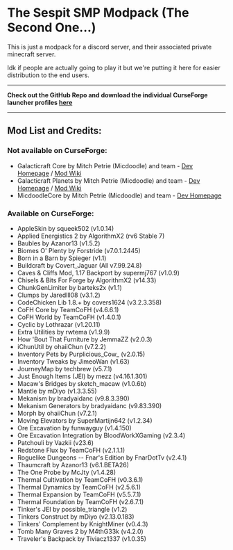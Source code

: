 # The Sespit SMP Modpack (The Second One...)
This is just a modpack for a discord server, and their associated private minecraft server.

Idk if people are actually going to play it but we're putting it here for easier distribution to the end users.

---

**Check out the GitHub Repo and download the individual CurseForge launcher profiles [here][1]**

---

## Mod List and Credits:
### Not available on CurseForge:
* Galacticraft Core by Mitch Petrie (Micdoodle) and team - [Dev Homepage][2] / [Mod Wiki][3]
* Galacticraft Planets by Mitch Petrie (Micdoodle) and team - [Dev Homepage][2] / [Mod Wiki][3]
* MicdoodleCore by Mitch Petrie (Micdoodle) and team - [Dev Homepage][2]

### Available on CurseForge:
* AppleSkin by squeek502 (v1.0.14)
* Applied Energistics 2 by AlgorithmX2 (rv6 Stable 7)
* Baubles by Azanor13 (v1.5.2)
* Biomes O' Plenty by Forstride (v7.0.1.2445)
* Born in a Barn by Spieger (v1.1)
* Buildcraft by Covert_Jaguar (All v7.99.24.8)
* Caves & Cliffs Mod, 1.17 Backport by supermj767 (v1.0.9)
* Chisels & Bits For Forge by AlgorithmX2 (v14.33)
* ChunkGenLimiter by barteks2x (v1.1)
* Clumps by Jaredlll08 (v3.1.2)
* CodeChicken Lib 1.8.+ by covers1624 (v3.2.3.358)
* CoFH Core by TeamCoFH (v4.6.6.1)
* CoFH World by TeamCoFH (v1.4.0.1)
* Cyclic by Lothrazar (v1.20.11)
* Extra Utilities by rwtema (v1.9.9)
* How 'Bout That Furniture by JemmaZZ (v2.0.3)
* iChunUtil by ohaiiChun (v7.2.2)
* Inventory Pets by Purplicious_Cow_ (v2.0.15)
* Inventory Tweaks by JimeoWan (v1.63)
* JourneyMap by techbrew (v5.7.1)
* Just Enough Items (JEI) by mezz (v4.16.1.301)
* Macaw's Bridges by sketch_macaw (v1.0.6b)
* Mantle by mDiyo (v1.3.3.55)
* Mekanism by bradyaidanc (v9.8.3.390)
* Mekanism Generators by bradyaidanc (v9.83.390)
* Morph by ohaiiChun (v7.2.1)
* Moving Elevators by SuperMartijn642 (v1.2.34)
* Ore Excavation by funwayguy (v1.4.150)
* Ore Excavation Integration by BloodWorkXGaming (v2.3.4)
* Patchouli by Vazkii (v23.6)
* Redstone Flux by TeamCoFH (v2.1.1.1)
* Roguelike Dungeons -- Fnar's Edition by FnarDotTv (v2.4.1)
* Thaumcraft by Azanor13 (v6.1.BETA26)
* The One Probe by McJty (v1.4.28)
* Thermal Cultivation by TeamCoFH (v0.3.6.1)
* Thermal Dynamics by TeamCoFH (v2.5.6.1)
* Thermal Expansion by TeamCoFH (v5.5.7.1)
* Thermal Foundation by TeamCoFH (v2.6.7.1)
* Tinker's JEI by possible_triangle (v1.2)
* Tinkers Construct by mDiyo (v2.13.0.183)
* Tinkers' Complement by KnightMiner (v0.4.3)
* Tomb Many Graves 2 by M4thG33k (v4.2.0)
* Traveler's Backpack by Tiviacz1337 (v1.0.35)


[1]: https://github.com/TheSespit/Sespit_Mk2
[2]: https://micdoodle8.com/mods/galacticraft
[3]: https://wiki.micdoodle8.com/wiki/Galacticraft